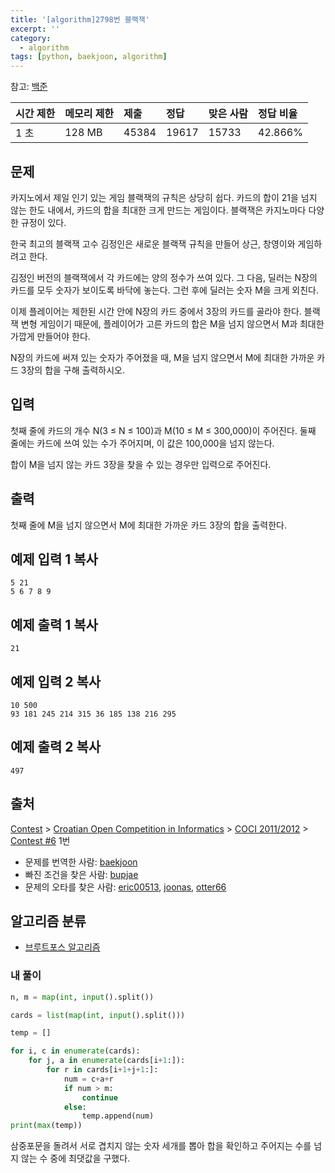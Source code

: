 ```yaml
---
title: '[algorithm]2798번 블랙잭'
excerpt: ''
category:
  - algorithm
tags: [python, baekjoon, algorithm]
---
```


참고: [백준](https://www.acmicpc.net/problem/2798)

| 시간 제한 | 메모리 제한 | 제출  | 정답  | 맞은 사람 | 정답 비율 |
| :-------- | :---------- | :---- | :---- | :-------- | :-------- |
| 1 초      | 128 MB      | 45384 | 19617 | 15733     | 42.866%   |

## 문제

카지노에서 제일 인기 있는 게임 블랙잭의 규칙은 상당히 쉽다. 카드의 합이 21을 넘지 않는 한도 내에서, 카드의 합을 최대한 크게 만드는 게임이다. 블랙잭은 카지노마다 다양한 규정이 있다.

한국 최고의 블랙잭 고수 김정인은 새로운 블랙잭 규칙을 만들어 상근, 창영이와 게임하려고 한다.

김정인 버전의 블랙잭에서 각 카드에는 양의 정수가 쓰여 있다. 그 다음, 딜러는 N장의 카드를 모두 숫자가 보이도록 바닥에 놓는다. 그런 후에 딜러는 숫자 M을 크게 외친다.

이제 플레이어는 제한된 시간 안에 N장의 카드 중에서 3장의 카드를 골라야 한다. 블랙잭 변형 게임이기 때문에, 플레이어가 고른 카드의 합은 M을 넘지 않으면서 M과 최대한 가깝게 만들어야 한다.

N장의 카드에 써져 있는 숫자가 주어졌을 때, M을 넘지 않으면서 M에 최대한 가까운 카드 3장의 합을 구해 출력하시오.

## 입력

첫째 줄에 카드의 개수 N(3 ≤ N ≤ 100)과 M(10 ≤ M ≤ 300,000)이 주어진다. 둘째 줄에는 카드에 쓰여 있는 수가 주어지며, 이 값은 100,000을 넘지 않는다.

합이 M을 넘지 않는 카드 3장을 찾을 수 있는 경우만 입력으로 주어진다.

## 출력

첫째 줄에 M을 넘지 않으면서 M에 최대한 가까운 카드 3장의 합을 출력한다.

## 예제 입력 1 복사

```
5 21
5 6 7 8 9
```

## 예제 출력 1 복사

```
21
```

## 예제 입력 2 복사

```
10 500
93 181 245 214 315 36 185 138 216 295
```

## 예제 출력 2 복사

```
497
```

## 출처

[Contest](https://www.acmicpc.net/category/45) > [Croatian Open Competition in Informatics](https://www.acmicpc.net/category/17) > [COCI 2011/2012](https://www.acmicpc.net/category/19) > [Contest #6](https://www.acmicpc.net/category/detail/73) 1번

- 문제를 번역한 사람: [baekjoon](https://www.acmicpc.net/user/baekjoon)
- 빠진 조건을 찾은 사람: [bupjae](https://www.acmicpc.net/user/bupjae)
- 문제의 오타를 찾은 사람: [eric00513](https://www.acmicpc.net/user/eric00513), [joonas](https://www.acmicpc.net/user/joonas), [otter66](https://www.acmicpc.net/user/otter66)

## 알고리즘 분류

- [브루트포스 알고리즘](https://www.acmicpc.net/problem/tag/125)

### 내 풀이

```python
n, m = map(int, input().split())

cards = list(map(int, input().split()))

temp = []

for i, c in enumerate(cards):
    for j, a in enumerate(cards[i+1:]):
        for r in cards[i+1+j+1:]:
            num = c+a+r
            if num > m:
                continue
            else:
                temp.append(num)
print(max(temp))
```

삼중포문을 돌려서 서로 겹치지 않는 숫자 세개를 뽑아 합을 확인하고 주어지는 수를 넘지 않는 수 중에 최댓값을 구했다.
